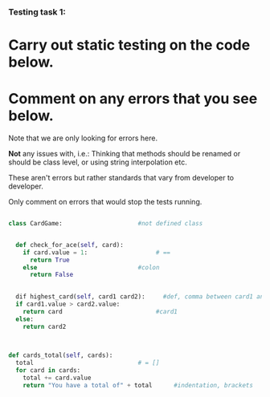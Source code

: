 ### Testing task 1:

# Carry out static testing on the code below.
# Comment on any errors that you see below.

Note that we are only looking for errors here.

**Not** any issues with, i.e.: 
Thinking that methods should be renamed or should be class level, or using string interpolation etc. 

These aren't errors but rather standards that vary from developer to developer. 

Only comment on errors that would stop the tests running.

```python

class CardGame:                     #not defined class


  def check_for_ace(self, card):
    if card.value = 1:                   # ==
      return True
    else                            #colon
      return False
   

  dif highest_card(self, card1 card2):     #def, comma between card1 and card2
  if card1.value > card2.value:
    return card                          #card1
  else:
    return card2
  


def cards_total(self, cards):
  total                             # = []
  for card in cards:
    total += card.value
    return "You have a total of" + total      #indentation, brackets
  
```
